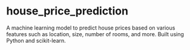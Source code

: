 # house_price_prediction
A machine learning model to predict house prices based on various features such as location, size, number of rooms, and more. Built using Python and scikit-learn.
